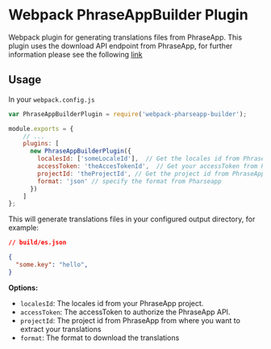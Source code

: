 # Webpack PhraseAppBuilder Plugin

Webpack plugin for generating translations files from PhraseApp.
This plugin uses the download API endpoint from PhraseApp, for further information please see the following [link](https://phraseapp.com/docs/api/v2/locales/#download)

## Usage

In your `webpack.config.js`

```javascript
var PhraseAppBuilderPlugin = require('webpack-pharseapp-builder');

module.exports = {
    // ...
    plugins: [
      new PhraseAppBuilderPlugin({
        localesId: ['someLocaleId'],  // Get the locales id from PhraseApp, you can add many ids
        accessToken: 'theAccesTokenId',  // Get your accessToken from PhraseApp
        projectId: 'theProjectId', // Get the project id from PhraseApp
        format: 'json' // specify the format from Pharseapp
      })
    ]
};
```

This will generate translations files in your configured output directory, for example:

```json
// build/es.json

{
  "some.key": "hello",
}
```

**Options:**

* `localesId`: The locales id from your PhraseApp project.
* `accessToken`: The accessToken to authorize the PhraseApp API.
* `projectId`: The project id from PhraseApp from where you want to extract your translations
* `format`: The format to download the translations
